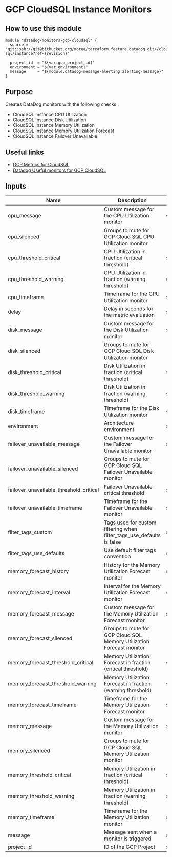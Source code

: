 GCP CloudSQL Instance Monitors
==============================

How to use this module
----------------------

```
module "datadog-monitors-gcp-cloudsql" {
  source = "git::ssh://git@bitbucket.org/morea/terraform.feature.datadog.git//cloud/gcp/clouds-sql/instance?ref={revision}"

  project_id  = "${var.gcp_project_id}"
  environment = "${var.environment}"
  message     = "${module.datadog-message-alerting.alerting-message}"
}

```

Purpose
-------
Creates DataDog monitors with the following checks :

* CloudSQL Instance CPU Utilization
* CloudSQL Instance Disk Utilization
* CloudSQL Instance Memory Utilization
* CloudSQL Instance Memory Utilization Forecast
* CloudSQL Instance Failover Unavailable

Useful links
------------

* [GCP Metrics for CloudSQL](https://cloud.google.com/monitoring/api/metrics_gcp#gcp-cloudsql)
* [Datadog Useful monitors for GCP CloudSQL](https://www.datadoghq.com/blog/monitor-google-cloud-sql/)

Inputs
------

| Name | Description | Type | Default | Required |
|------|-------------|:----:|:-----:|:-----:|
| cpu_message | Custom message for the CPU Utilization monitor | string | `` | no |
| cpu_silenced | Groups to mute for GCP Cloud SQL CPU Utilization monitor | map | `<map>` | no |
| cpu_threshold_critical | CPU Utilization in fraction (critical threshold) | string | `0.9` | no |
| cpu_threshold_warning | CPU Utilization in fraction (warning threshold) | string | `0.85` | no |
| cpu_timeframe | Timeframe for the CPU Utilization monitor | string | `last_2h` | no |
| delay | Delay in seconds for the metric evaluation | string | `900` | no |
| disk_message | Custom message for the Disk Utilization monitor | string | `` | no |
| disk_silenced | Groups to mute for GCP Cloud SQL Disk Utilization monitor | map | `<map>` | no |
| disk_threshold_critical | Disk Utilization in fraction (critical threshold) | string | `0.9` | no |
| disk_threshold_warning | Disk Utilization in fraction (warning threshold) | string | `0.8` | no |
| disk_timeframe | Timeframe for the Disk Utilization monitor | string | `last_5m` | no |
| environment | Architecture environment | string | - | yes |
| failover_unavailable_message | Custom message for the Failover Unavailable monitor | string | `` | no |
| failover_unavailable_silenced | Groups to mute for GCP Cloud SQL Failover Unavailable monitor | map | `<map>` | no |
| failover_unavailable_threshold_critical | Failover Unavailable critical threshold | string | `0` | no |
| failover_unavailable_timeframe | Timeframe for the Failover Unavailable monitor | string | `last_5m` | no |
| filter_tags_custom | Tags used for custom filtering when filter_tags_use_defaults is false | string | `*` | no |
| filter_tags_use_defaults | Use default filter tags convention | string | `true` | no |
| memory_forecast_history | History for the Memory Utilization Forecast monitor | string | `12h` | no |
| memory_forecast_interval | Interval for the Memory Utilization Forecast monitor | string | `30m` | no |
| memory_forecast_message | Custom message for the Memory Utilization Forecast monitor | string | `` | no |
| memory_forecast_silenced | Groups to mute for GCP Cloud SQL Memory Utilization Forecast monitor | map | `<map>` | no |
| memory_forecast_threshold_critical | Memory Utilization Forecast in fraction (critical threshold) | string | `0.9` | no |
| memory_forecast_threshold_warning | Memory Utilization Forecast in fraction (warning threshold) | string | `0.8` | no |
| memory_forecast_timeframe | Timeframe for the Memory Utilization Forecast monitor | string | `next_3d` | no |
| memory_message | Custom message for the Memory Utilization monitor | string | `` | no |
| memory_silenced | Groups to mute for GCP Cloud SQL Memory Utilization monitor | map | `<map>` | no |
| memory_threshold_critical | Memory Utilization in fraction (critical threshold) | string | `0.9` | no |
| memory_threshold_warning | Memory Utilization in fraction (warning threshold) | string | `0.8` | no |
| memory_timeframe | Timeframe for the Memory Utilization monitor | string | `last_5m` | no |
| message | Message sent when a monitor is triggered | string | - | yes |
| project_id | ID of the GCP Project | string | - | yes |
